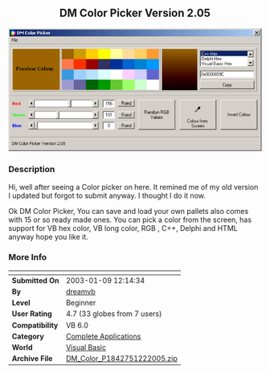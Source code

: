 ﻿<div align="center">

## DM Color Picker Version 2\.05

<img src="PIC200512253384703.jpg">
</div>

### Description

Hi, well after seeing a Color picker on here. It remined me of my old version I updated but forgot to submit anyway. I thought I do it now.

Ok DM Color Picker, You can save and load your own pallets also comes with 15 or so ready made ones. You can pick a color from the screen, has support for VB hex color, VB long color, RGB , C++, Delphi and HTML anyway hope you like it.
 
### More Info
 


<span>             |<span>
---                |---
**Submitted On**   |2003-01-09 12:14:34
**By**             |[dreamvb](https://github.com/Planet-Source-Code/PSCIndex/blob/master/ByAuthor/dreamvb.md)
**Level**          |Beginner
**User Rating**    |4.7 (33 globes from 7 users)
**Compatibility**  |VB 6\.0
**Category**       |[Complete Applications](https://github.com/Planet-Source-Code/PSCIndex/blob/master/ByCategory/complete-applications__1-27.md)
**World**          |[Visual Basic](https://github.com/Planet-Source-Code/PSCIndex/blob/master/ByWorld/visual-basic.md)
**Archive File**   |[DM\_Color\_P1842751222005\.zip](https://github.com/Planet-Source-Code/dreamvb-dm-color-picker-version-2-05__1-58434/archive/master.zip)








